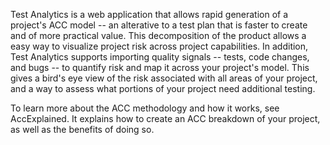 Test Analytics is a web application that allows rapid generation of a project's ACC model -- 
an alterative to a test plan that is faster to create and of more practical value. 
This decomposition of the product allows a easy way to visualize project risk across project capabilities. 
In addition, Test Analytics supports importing quality signals -- tests, code changes, and bugs -- to quantify risk and map it across your project's model. This gives a bird's eye view of the risk associated with all areas of your project, and a way to assess what portions of your project need additional testing.

To learn more about the ACC methodology and how it works, see AccExplained. It explains how to create an ACC breakdown of your project, as well as the benefits of doing so.
